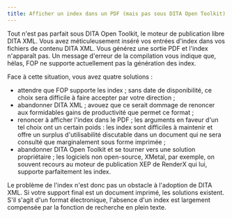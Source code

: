 ```yaml
---
title: Afficher un index dans un PDF (mais pas sous DITA Open Toolkit)
---
```


Tout n\'est pas parfait sous DITA Open Toolkit, le moteur de publication
libre DITA XML. Vous avez méticuleusement inséré vos entrées d\'index
dans vos fichiers de contenu DITA XML. Vous générez une sortie PDF et
l\'index n\'apparaît pas. Un message d\'erreur de la compilation vous
indique que, hélas, FOP ne supporte actuellement pas la génération des
index.

Face à cette situation, vous avez quatre solutions :

-   attendre que FOP supporte les index ; sans date de disponibilité, ce
    choix sera difficile à faire accepter par votre direction ;
-   abandonner DITA XML ; avouez que ce serait dommage de renoncer aux
    formidables gains de productivité que permet ce format ;
-   renoncer à afficher l\'index dans le PDF ; les arguments en faveur
    d\'un tel choix ont un certain poids : les index sont difficiles à
    maintenir et offre un surplus d\'utilisabilité discutable dans un
    document qui ne sera consulté que marginalement sous forme
    imprimée ;
-   abandonner DITA Open Toolkit et se tourner vers une solution
    propriétaire ; les logiciels non open-source, XMetal, par exemple,
    on souvent recours au moteur de publication XEP de RenderX qui lui,
    supporte parfaitement les index.

Le problème de l\'index n\'est donc pas un obstacle à l\'adoption de
DITA XML. Si votre support final est un document imprimé, les solutions
existent. S\'il s\'agit d\'un format électronique, l\'absence d\'un
index est largement compensée par la fonction de recherche en plein
texte.
